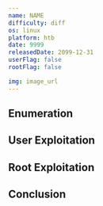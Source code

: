 ```yaml
---
name: NAME
difficulty: diff
os: linux
platform: htb
date: 9999
releasedDate: 2099-12-31
userFlag: false
rootFlag: false

img: image_url
---
```


## Enumeration

## User Exploitation

## Root Exploitation

## Conclusion
